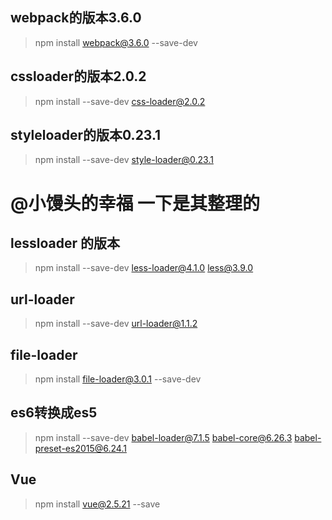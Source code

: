 ## webpack的版本3.6.0
>npm install webpack@3.6.0 --save-dev

## cssloader的版本2.0.2
>npm install --save-dev css-loader@2.0.2

## styleloader的版本0.23.1
>npm install --save-dev style-loader@0.23.1

# @小馒头的幸福 一下是其整理的

## lessloader 的版本
>npm install --save-dev less-loader@4.1.0 less@3.9.0

## url-loader
>npm install --save-dev url-loader@1.1.2

## file-loader
>npm install file-loader@3.0.1 --save-dev

## es6转换成es5
>npm install --save-dev babel-loader@7.1.5 babel-core@6.26.3 babel-preset-es2015@6.24.1

## Vue
>npm install vue@2.5.21 --save


